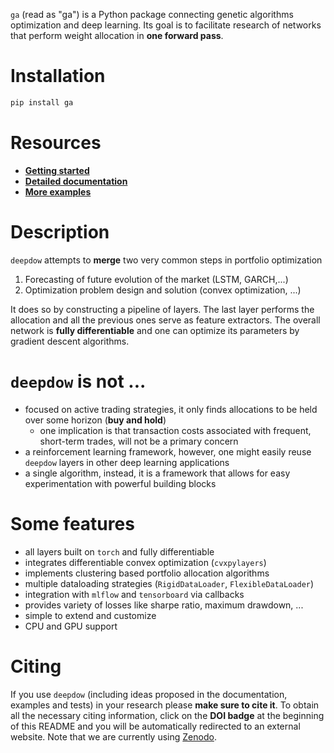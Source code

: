 `ga` (read as "ga") is a Python package connecting genetic algorithms optimization and deep learning. Its goal is to
facilitate research of networks that perform weight allocation in **one forward pass**.

# Installation

```bash
pip install ga
```

# Resources

- [**Getting
  started**](https://www.amazon.com/Learning-Genetic-Algorithms-Python-capabilities-ebook/dp/B08WKBFHGV/?_encoding=UTF8&pd_rd_w=XehOg&content-id=amzn1.sym.cf86ec3a-68a6-43e9-8115-04171136930a&pf_rd_p=cf86ec3a-68a6-43e9-8115-04171136930a&pf_rd_r=137-5598848-0173063&pd_rd_wg=ojbqc&pd_rd_r=58b3535d-97fc-4759-b1f7-8389d6420821&ref_=aufs_ap_sc_dsk)
- [**Detailed
  documentation**](https://www.amazon.com/Learning-Genetic-Algorithms-Python-capabilities-ebook/dp/B08WKBFHGV/?_encoding=UTF8&pd_rd_w=XehOg&content-id=amzn1.sym.cf86ec3a-68a6-43e9-8115-04171136930a&pf_rd_p=cf86ec3a-68a6-43e9-8115-04171136930a&pf_rd_r=137-5598848-0173063&pd_rd_wg=ojbqc&pd_rd_r=58b3535d-97fc-4759-b1f7-8389d6420821&ref_=aufs_ap_sc_dsk)
- [**More
  examples**](https://www.amazon.com/Learning-Genetic-Algorithms-Python-capabilities-ebook/dp/B08WKBFHGV/?_encoding=UTF8&pd_rd_w=XehOg&content-id=amzn1.sym.cf86ec3a-68a6-43e9-8115-04171136930a&pf_rd_p=cf86ec3a-68a6-43e9-8115-04171136930a&pf_rd_r=137-5598848-0173063&pd_rd_wg=ojbqc&pd_rd_r=58b3535d-97fc-4759-b1f7-8389d6420821&ref_=aufs_ap_sc_dsk)

# Description

`deepdow` attempts to **merge** two very common steps in portfolio optimization

1. Forecasting of future evolution of the market (LSTM, GARCH,...)
2. Optimization problem design and solution (convex optimization, ...)

It does so by constructing a pipeline of layers. The last layer performs the allocation and all the previous ones serve
as feature extractors. The overall network is **fully differentiable** and one can optimize its parameters by gradient
descent algorithms.

# `deepdow` is not ...

- focused on active trading strategies, it only finds allocations to be held over some horizon (**buy and hold**)
    - one implication is that transaction costs associated with frequent, short-term trades, will not be a primary
      concern
- a reinforcement learning framework, however, one might easily reuse `deepdow` layers in other deep learning
  applications
- a single algorithm, instead, it is a framework that allows for easy experimentation with powerful building blocks

# Some features

- all layers built on `torch` and fully differentiable
- integrates differentiable convex optimization (`cvxpylayers`)
- implements clustering based portfolio allocation algorithms
- multiple dataloading strategies (`RigidDataLoader`, `FlexibleDataLoader`)
- integration with `mlflow` and `tensorboard` via callbacks
- provides variety of losses like sharpe ratio, maximum drawdown, ...
- simple to extend and customize
- CPU and GPU support

# Citing

If you use `deepdow` (including ideas proposed in the documentation, examples and tests) in your research please **make
sure to cite it**.
To obtain all the necessary citing information, click on the **DOI badge** at the beginning of this README and you will
be automatically redirected to an external website.
Note that we are currently using [Zenodo](https://zenodo.org/).